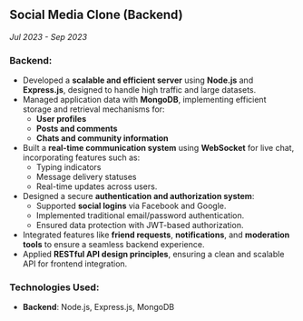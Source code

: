
## Social Media Clone (Backend)  
*Jul 2023 - Sep 2023*

### Backend:
- Developed a **scalable and efficient server** using **Node.js** and **Express.js**, designed to handle high traffic and large datasets.  
- Managed application data with **MongoDB**, implementing efficient storage and retrieval mechanisms for:
  - **User profiles**
  - **Posts and comments**
  - **Chats and community information**
- Built a **real-time communication system** using **WebSocket** for live chat, incorporating features such as:
  - Typing indicators
  - Message delivery statuses
  - Real-time updates across users.  
- Designed a secure **authentication and authorization system**:
  - Supported **social logins** via Facebook and Google.
  - Implemented traditional email/password authentication.
  - Ensured data protection with JWT-based authorization.  
- Integrated features like **friend requests**, **notifications**, and **moderation tools** to ensure a seamless backend experience.  
- Applied **RESTful API design principles**, ensuring a clean and scalable API for frontend integration.  

### Technologies Used:
- **Backend**: Node.js, Express.js, MongoDB
